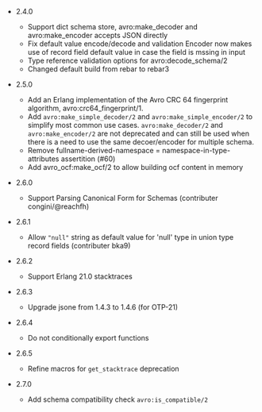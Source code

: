 * 2.4.0
   - Support dict schema store, avro:make_decoder and avro:make_encoder accepts JSON directly
   - Fix default value encode/decode and validation
     Encoder now makes use of record field default value in case the field is mssing in input
   - Type reference validation options for avro:decode_schema/2
   - Changed default build from rebar to rebar3

* 2.5.0
   - Add an Erlang implementation of the Avro CRC 64 fingerprint algorithm, avro:crc64_fingerprint/1.
   - Add `avro:make_simple_decoder/2` and `avro:make_simple_encoder/2` to simplify most common use cases.
     `avro:make_decoder/2` and `avro:make_encoder/2` are not deprecated and can still be used when
     there is a need to use the same decoer/encoder for multiple schema.
   - Remove fullname-derived-namespace = namespace-in-type-attributes assertition (#60)
   - Add avro_ocf:make_ocf/2 to allow building ocf content in memory
* 2.6.0
   - Support Parsing Canonical Form for Schemas (contributer congini/@reachfh)
* 2.6.1
   - Allow `"null"` string as default value for 'null' type in union type record fields (contributer bka9)
* 2.6.2
   - Support Erlang 21.0 stacktraces
* 2.6.3
   - Upgrade jsone from 1.4.3 to 1.4.6 (for OTP-21)
* 2.6.4
   - Do not conditionally export functions
* 2.6.5
   - Refine macros for `get_stacktrace` deprecation
* 2.7.0
   - Add schema compatibility check `avro:is_compatible/2`
